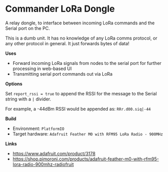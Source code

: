 # Commander LoRa Dongle

A relay dongle, to interface between incoming LoRa commands and the Serial port on the PC.

This is a dumb unit. It has no knowledge of any LoRa comms protocol, or any other protocol in general. It just forwards bytes of data!

**Uses**

+ Forward incoming LoRa signals from nodes to the serial port for further processing in web-based UI
+ Transmitting serial port commands out via LoRa

**Options**

Set `report_rssi = true` to append the RSSI for the message to the Serial string with a `|` divider.

For example, a -44dBm RSSI would be appended as: `RRr.d00.siq|-44`

**Build**

+ Environment: `PlatformIO`
+ Target hardware: `Adafruit Feather M0 with RFM95 LoRa Radio - 900MHz`

**Links**

+ https://www.adafruit.com/product/3178
+ https://shop.pimoroni.com/products/adafruit-feather-m0-with-rfm95-lora-radio-900mhz-radiofruit
